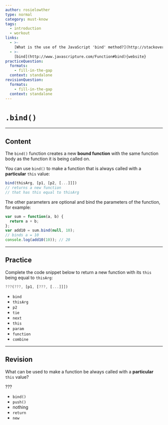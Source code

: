 ```yaml
---
author: rosielowther
type: normal
category: must-know
tags:
  - introduction
  - workout
links:
  - >-
    [What is the use of the JavaScript 'bind' method?](http://stackoverflow.com/questions/2236747/use-of-the-javascript-bind-method){website}
  - >-
    [bind](http://www.javascripture.com/Function#bind){website}
practiceQuestion:
  formats:
    - fill-in-the-gap
  context: standalone
revisionQuestion:
  formats:
    - fill-in-the-gap
  context: standalone
---
```


# `.bind()`


---

## Content

The `bind()` function creates a new **bound function** with the same function body as the function it is being called on. 

You can use `bind()` to make a function that is always called with a **particular** `this` value:

```javascript
bind(thisArg, [p1, [p2, [...]]])
// returns a new function 
// that has this equal to thisArg
```

The other parameters are optional and bind the parameters of the function, for example:

```javascript
var sum = function(a, b) {
  return a + b;
};
var add10 = sum.bind(null, 10); 
// binds a = 10
console.log(add10(10)); // 20
```


---

## Practice

Complete the code snippet below to return a new function with its `this` being equal to `thisArg`:

```javascript
???(???, [p1, [???, [...]]])
```

- `bind`
- `thisArg`
- `p2`
- `tie`
- `next`
- `this`
- `param`
- `function`
- `combine`


---

## Revision

What can be used to make a function be always called with a **particular** `this` value?

???

- `bind()`
- `push()`
- nothing
- `return`
- `new`
 
